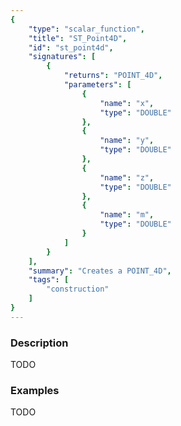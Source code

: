 ```yaml
---
{
    "type": "scalar_function",
    "title": "ST_Point4D",
    "id": "st_point4d",
    "signatures": [
        {
            "returns": "POINT_4D",
            "parameters": [
                {
                    "name": "x",
                    "type": "DOUBLE"
                },
                {
                    "name": "y",
                    "type": "DOUBLE"
                },
                {
                    "name": "z",
                    "type": "DOUBLE"
                },
                {
                    "name": "m",
                    "type": "DOUBLE"
                }
            ]
        }
    ],
    "summary": "Creates a POINT_4D",
    "tags": [
        "construction"
    ]
}
---
```


### Description

TODO

### Examples

TODO

